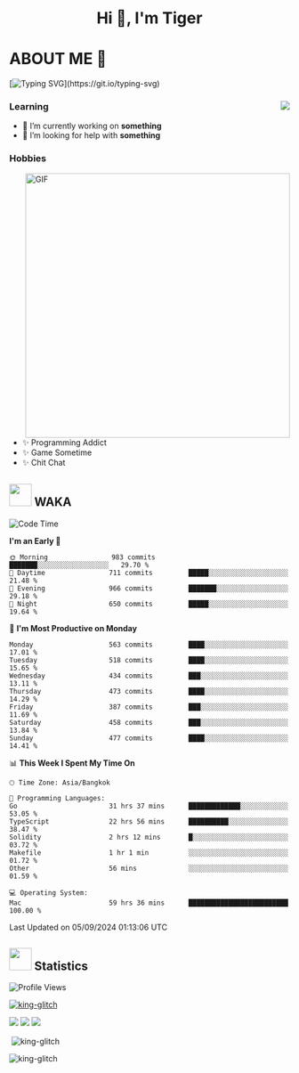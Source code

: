 <h1 align="center">Hi 👋, I'm Tiger</h1>




# ABOUT ME 💬

[![Typing SVG](https://readme-typing-svg.herokuapp.com?color=22F771&vCenter=true&lines=A+perssionate+developer+from+nowhere.)](https://git.io/typing-svg)

<div>
 <img align="right" src="https://spotify-github-profile.vercel.app/api/view?uid=12129734423&cover_image=false&theme=default&bar_color=22d016&bar_color_cover=true" />
 <h3>Learning</h3>
 
 <ul>
  <li>🔭 I’m currently working on <b>something</b></li>
  <li>🤝 I’m looking for help with <b>something</b></li>
 </ul>
 
</div>
<div>
 <h3>Hobbies</h3>
 <img align="right" height="475px"  alt="GIF" src="https://i.pinimg.com/originals/1f/b7/db/1fb7dbee557e5ed509f7517da8a84d58.gif" />
 <ul>
  <li>✨ Programming Addict</li>
  <li>✨ Game Sometime</li>
  <li>✨ Chit Chat</li>
 </ul>
 
</div>



## <img height="40" src="https://raw.githubusercontent.com/innng/innng/master/assets/kyubey.gif"/> WAKA

<!--START_SECTION:waka-->
![Code Time](http://img.shields.io/badge/Code%20Time-2%2C322%20hrs%2042%20mins-blue)

**I'm an Early 🐤** 

```text
🌞 Morning                983 commits         ███████░░░░░░░░░░░░░░░░░░   29.70 % 
🌆 Daytime                711 commits         █████░░░░░░░░░░░░░░░░░░░░   21.48 % 
🌃 Evening                966 commits         ███████░░░░░░░░░░░░░░░░░░   29.18 % 
🌙 Night                  650 commits         █████░░░░░░░░░░░░░░░░░░░░   19.64 % 
```
📅 **I'm Most Productive on Monday** 

```text
Monday                   563 commits         ████░░░░░░░░░░░░░░░░░░░░░   17.01 % 
Tuesday                  518 commits         ████░░░░░░░░░░░░░░░░░░░░░   15.65 % 
Wednesday                434 commits         ███░░░░░░░░░░░░░░░░░░░░░░   13.11 % 
Thursday                 473 commits         ████░░░░░░░░░░░░░░░░░░░░░   14.29 % 
Friday                   387 commits         ███░░░░░░░░░░░░░░░░░░░░░░   11.69 % 
Saturday                 458 commits         ███░░░░░░░░░░░░░░░░░░░░░░   13.84 % 
Sunday                   477 commits         ████░░░░░░░░░░░░░░░░░░░░░   14.41 % 
```


📊 **This Week I Spent My Time On** 

```text
🕑︎ Time Zone: Asia/Bangkok

💬 Programming Languages: 
Go                       31 hrs 37 mins      █████████████░░░░░░░░░░░░   53.05 % 
TypeScript               22 hrs 56 mins      ██████████░░░░░░░░░░░░░░░   38.47 % 
Solidity                 2 hrs 12 mins       █░░░░░░░░░░░░░░░░░░░░░░░░   03.72 % 
Makefile                 1 hr 1 min          ░░░░░░░░░░░░░░░░░░░░░░░░░   01.72 % 
Other                    56 mins             ░░░░░░░░░░░░░░░░░░░░░░░░░   01.59 % 

💻 Operating System: 
Mac                      59 hrs 36 mins      █████████████████████████   100.00 % 
```


 Last Updated on 05/09/2024 01:13:06 UTC
<!--END_SECTION:waka-->
## <img height="40" src="https://raw.githubusercontent.com/innng/innng/master/assets/kyubey.gif"/> Statistics
![Profile Views](https://komarev.com/ghpvc/?username=king-glitch)  

<p align="left"> 
 <a href="https://github.com/ryo-ma/github-profile-trophy">
  <img src="https://github-profile-trophy.vercel.app/?username=king-glitch&theme=dracula" alt="king-glitch" />
 </a> </p>

![](https://github-profile-summary-cards.vercel.app/api/cards/profile-details?username=king-glitch&theme=dracula)
![](https://github-profile-summary-cards.vercel.app/api/cards/stats?username=king-glitch&theme=dracula) 
![](https://github-profile-summary-cards.vercel.app/api/cards/productive-time?username=king-glitch&theme=dracula)


<p>&nbsp;<img align="center" src="https://github-readme-stats.vercel.app/api?username=king-glitch&theme=dracula" alt="king-glitch" /></p>

<p><img align="center" src="https://github-readme-streak-stats.herokuapp.com/?user=king-glitch&theme=dracula" alt="king-glitch" /></p>
